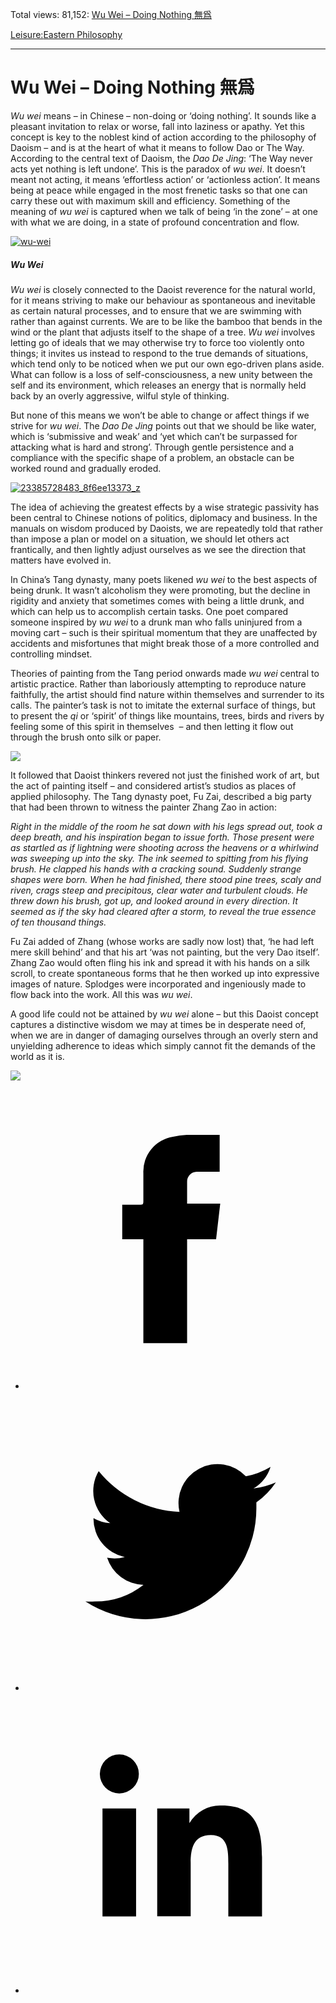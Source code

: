 Total views: 81,152: [Wu Wei – Doing Nothing 無爲](https://www.theschooloflife.com/thebookoflife/wu-wei-doing-nothing/)

[Leisure:](https://www.theschooloflife.com/thebookoflife/category/leisure/)[Eastern Philosophy](https://www.theschooloflife.com/thebookoflife/category/leisure/eastern-philosophy/)

* * *

# Wu Wei – Doing Nothing 無爲
<style>
						.alignnone {
  display: block;
  margin-left: auto;
  margin-right: auto;
  align: center:
}

.addtoany_share_save_container {
display:none;
}

.wp-block-image {
		display: block;
  margin-left: auto;
  margin-right: auto;
  width: 50%;
}

.aligncenter {
display: block;
  margin-left: auto;
  margin-right: auto;
  align: center:
}

@media only screen and (max-width: 500px) {
  .wp-block-image {
		display: block;
  margin-left: auto;
  margin-right: auto;
  width: 100%;
} }

h1 {max-width: 600px !important;
}
.s18-single-post .content-area .site-main article .post-cat-header-display + .old-wrapper p {
    font-size: 1.200em
}
						</style>

_Wu wei_ means – in Chinese – non-doing or ‘doing nothing’. It sounds like a pleasant invitation to relax or worse, fall into laziness or apathy. Yet this concept is key to the noblest kind of action according to the philosophy of Daoism – and is at the heart of what it means to follow Dao or The Way. According to the central text of Daoism, the _Dao De Jing_: ‘The Way never acts yet nothing is left undone’. This is the paradox of _wu wei_. It doesn’t meant not acting, it means ‘effortless action’ or ‘actionless action’. It means being at peace while engaged in the most frenetic tasks so that one can carry these out with maximum skill and efficiency. Something of the meaning of _wu wei_ is captured when we talk of being ‘in the zone’ – at one with what we are doing, in a state of profound concentration and flow.

[![wu-wei](https://www.theschooloflife.com/thebookoflife/wp-content/uploads/2016/01/wu-wei.jpeg)](http://www.thebookoflife.org/wp-content/uploads/2016/01/wu-wei.jpeg)

##### Wu Wei

_Wu wei_ is closely connected to the Daoist reverence for the natural world, for it means striving to make our behaviour as spontaneous and inevitable as certain natural processes, and to ensure that we are swimming with rather than against currents. We are to be like the bamboo that bends in the wind or the plant that adjusts itself to the shape of a tree. _Wu wei_ involves letting go of ideals that we may otherwise try to force too violently onto things; it invites us instead to respond to the true demands of situations, which tend only to be noticed when we put our own ego-driven plans aside. What can follow is a loss of self-consciousness, a new unity between the self and its environment, which releases an energy that is normally held back by an overly aggressive, wilful style of thinking.

But none of this means we won’t be able to change or affect things if we strive for _wu wei_. The _Dao De Jing_ points out that we should be like water, which is ‘submissive and weak’ and ‘yet which can’t be surpassed for attacking what is hard and strong’. Through gentle persistence and a compliance with the specific shape of a problem, an obstacle can be worked round and gradually eroded. &nbsp;

[![23385728483_8f6ee13373_z](https://www.theschooloflife.com/thebookoflife/wp-content/uploads/2016/01/23385728483_8f6ee13373_z.jpg)](http://www.thebookoflife.org/wp-content/uploads/2016/01/23385728483_8f6ee13373_z.jpg)

The idea of achieving the greatest effects by a wise strategic passivity has been central to Chinese notions of politics, diplomacy and business. In the manuals on wisdom produced by Daoists, we are repeatedly told that rather than impose a plan or model on a situation, we should let others act frantically, and then lightly adjust ourselves as we see the direction that matters have evolved in.

In China’s Tang dynasty, many poets likened _wu wei_ to the best aspects of being drunk. It wasn’t alcoholism they were promoting, but the decline in rigidity and anxiety that sometimes comes with being a little drunk, and which can help us to accomplish certain tasks. One poet compared someone inspired by&nbsp;_wu wei_ to a drunk man who falls uninjured from a moving cart – such is their spiritual momentum that they are unaffected by accidents and misfortunes that might break those of a more controlled and controlling mindset.

Theories of painting from the Tang period onwards made _wu wei_ central to artistic practice. Rather than laboriously attempting to reproduce nature faithfully, the artist should find nature within themselves and surrender to its calls. The painter’s task is not to imitate the external surface of things, but to present the _qi_ or ‘spirit’ of things like mountains, trees, birds and rivers by feeling some of this spirit in themselves &nbsp;– and then letting it flow out through the brush onto silk or paper.

![](http://www.yayateahouse.co.nz/images/Art-Peace-With-Tea.jpg)

It followed that Daoist thinkers revered not just the finished work of art, but the act of painting itself – and considered artist’s studios as places of applied philosophy. The Tang dynasty poet, Fu Zai, described a big party that had been thrown to witness the painter Zhang Zao in action:

_Right in the middle of the room he sat down with his legs spread out, took a deep breath, and his inspiration began to issue forth. Those present were as startled as if lightning were shooting across the heavens or a whirlwind was sweeping up into the sky. The ink seemed to spitting from his flying brush. He clapped his hands with a cracking sound. Suddenly strange shapes were born. When he had finished, there stood pine trees, scaly and riven, crags steep and precipitous, clear water and turbulent clouds. He threw down his brush, got up, and looked around in every direction. It seemed as if the sky had cleared after a storm, to reveal the true essence of ten thousand things._

Fu Zai added of Zhang (whose works are sadly now lost) that, ‘he had left mere skill behind’ and that his art ‘was not painting, but the very Dao itself’. Zhang Zao would often fling his ink and spread it with his hands on a silk scroll, to create spontaneous forms that he then worked up into expressive images of nature. Splodges were incorporated and ingeniously made to flow back into the work. All this was _wu wei_.

A good life could not be attained by _wu wei_ alone – but this Daoist concept captures a distinctive wisdom we may at times be in desperate need of, when we are in danger of damaging ourselves through an overly stern and unyielding adherence to ideas which simply cannot fit the demands of the world as it is.

[![](https://img.youtube.com/vi/NvZi7ZV-SWI/0.jpg)](https://www.youtube.com/embed/NvZi7ZV-SWI '')
<style>
    .iframe-class { display: block !important; }
</style>

- [<svg xmlns="http://www.w3.org/2000/svg" viewbox="0 0 26 26"><title>Facebook</title>
                    <g>
                        <path d="M8.38,10H9.92c.2,0,.29,0,.29-.28,0-.82,0-1.64,0-2.46a3.05,3.05,0,0,1,2.57-3.15A7.22,7.22,0,0,1,14,3.95c.86,0,1.71,0,2.57,0h.25v3.2h-2A.85.85,0,0,0,14,8c0,.62,0,1.24,0,1.91h2.87L16.51,13H14v9H10.21V13H8.38Z"></path>
                    </g>
                </svg>](http://www.facebook.com/sharer/sharer.php?u=https://www.theschooloflife.com/thebookoflife/wu-wei-doing-nothing/)
- [<svg xmlns="http://www.w3.org/2000/svg" viewbox="0 0 26 26"><title>Twitter</title>
                    <path d="M21.69,7.9a6.75,6.75,0,0,1-1.94.53,3.39,3.39,0,0,0,1.48-1.87,6.76,6.76,0,0,1-2.14.82,3.38,3.38,0,0,0-5.75,3.08,9.59,9.59,0,0,1-7-3.53,3.38,3.38,0,0,0,1,4.51A3.36,3.36,0,0,1,5.89,11v0A3.38,3.38,0,0,0,8.6,14.37a3.39,3.39,0,0,1-1.53.06,3.38,3.38,0,0,0,3.15,2.35A6.78,6.78,0,0,1,6,18.22a6.87,6.87,0,0,1-.81,0A9.6,9.6,0,0,0,20,10.08q0-.22,0-.44A6.86,6.86,0,0,0,21.69,7.9Z"></path>
                </svg>](http://twitter.com/share?url=https://www.theschooloflife.com/thebookoflife/wu-wei-doing-nothing/&text=&via=theschooloflife)
- [<svg xmlns="http://www.w3.org/2000/svg" viewbox="0 0 26 26"><title>LinkedIn</title>
<path class="cls-2" d="M6.67,10H9.58v9.36H6.67ZM8.13,5.32A1.69,1.69,0,1,1,6.44,7,1.69,1.69,0,0,1,8.13,5.32"></path><path class="cls-2" d="M11.41,10H14.2v1.28h0A3.06,3.06,0,0,1,17,9.75c2.95,0,3.49,1.94,3.49,4.46v5.14H17.57V14.79c0-1.09,0-2.48-1.51-2.48s-1.75,1.18-1.75,2.4v4.63H11.41Z"></path></svg>](https://www.linkedin.com/shareArticle?mini=true&url=https://www.theschooloflife.com/thebookoflife/wu-wei-doing-nothing/)
